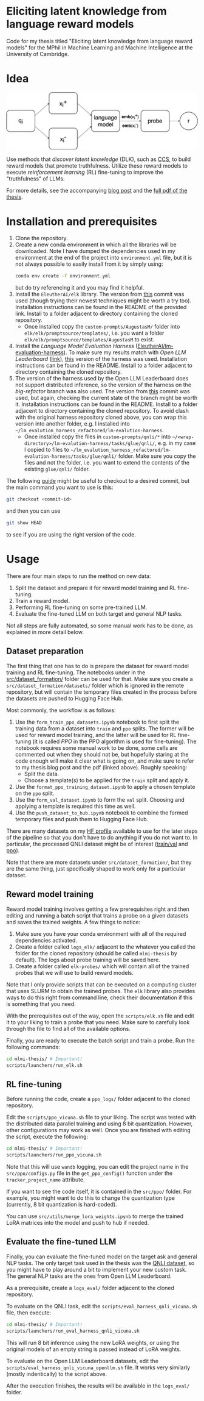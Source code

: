 # Eliciting latent knowledge from language reward models

Code for my thesis titled "Eliciting latent knowledge from language reward models" for the MPhil in Machine Learning and Machine Intelligence at the University of Cambridge.


# Idea

![The architecture of the reward model](assets/reward_model.png)

Use methods that _discover latent knowledge_ (DLK), such as <a href="https://arxiv.org/abs/2212.03827" target="_blank">CCS</a>, to build reward models that promote truthfulness. Utilize these reward models to execute _reinforcement learning_ (RL) fine-tuning to improve the "truthfulness" of LLMs.

For more details, see the accompanying <a href="https://augustasmacijauskas.github.io/personal-website/posts/thesis/thesis.html" target="_blank">blog post</a> and the <a href="https://augustasmacijauskas.github.io/personal-website/posts/thesis/mlmi-thesis.pdf" target="_blank">full pdf of the thesis</a>.


# Installation and prerequisites

1. Clone the repository.
1. Create a new conda environment in which all the libraries will be downloaded. Note I have dumped the dependencies used in my environment at the end of the project into `environment.yml` file, but it is not always possible to easily install from it by simply using:
    ```bash
    conda env create -f environment.yml
    ```
    but do try referencing it and you may find it helpful.
1. Install the `EleutherAI/elk` library. The version from <a href="https://github.com/EleutherAI/elk/tree/a2904e62765fa311b1197505f78fab295e1c87fb" target="_blank">this</a> commit was used (though trying their newest techniques might be worth a try too). Installation instructions can be found in the README of the provided link. Install to a folder adjacent to directory containing the cloned repository.
    - Once installed copy the `custom-prompts/AugustasM/` folder into `elk/elk/promptsource/templates/`, i.e. you want a folder `elk/elk/promptsource/templates/AugustasM` to exist.
1. Install the _Language Model Evaluation Harness_ (<a href="https://github.com/EleutherAI/lm-evaluation-harness" target="_blank">EleutherAI/lm-evaluation-harness</a>). To make sure my results match with _Open LLM Leaderboard_ (<a href="https://huggingface.co/spaces/HuggingFaceH4/open_llm_leaderboard" target="_blank">link</a>), <a href="https://github.com/EleutherAI/lm-evaluation-harness/tree/b281b0921b636bc36ad05c0b0b0763bd6dd43463" target="_blank">this</a> version of the harness was used. Installation instructions can be found in the README. Install to a folder adjacent to directory containing the cloned repository.
1. The version of the harness used by the Open LLM Leaderboard does not support distributed inference, so the version of the harness on the _big-refactor_ branch was also used. The version from <a href="https://github.com/EleutherAI/lm-evaluation-harness/tree/2820042d05e91c87852c82293f8973dc841c1a25" target="_blank">this</a> commit was used, but again, checking the current state of the branch might be worth it. Installation instructions can be found in the README. Install to a folder adjacent to directory containing the cloned repository. To avoid clash with the original harness repository cloned above, you can wrap this version into another folder, e.g. I installed into `~/lm_evalution_harness_refactored/lm-evalution-harness`.
    - Once installed copy the files in `custom-prompts/qnli/*` into `~/<wrap-directory>/lm-evalution-harness/tasks/glue/qnli/`, e.g. in my case I copied to files to `~/lm_evalution_harness_refactored/lm-evalution-harness/tasks/glue/qnli/` folder. Make sure you copy the files and not the folder, i.e. you want to extend the contents of the existing `glue/qnli/` folder.

The following <a href="https://www.git-tower.com/learn/git/faq/git-checkout-commits" target="_blank">guide</a> might be useful to checkout to a desired commit, but the main command you want to use is this:
```bash
git checkout <commit-id>
```
and then you can use
```bash
git show HEAD
```
to see if you are using the right version of the code.


# Usage

There are four main steps to run the method on new data:
1. Split the dataset and prepare it for reward model training and RL fine-tuning.
1. Train a reward model.
1. Performing RL fine-tuning on some pre-trained LLM.
1. Evaluate the fine-tuned LLM on both target and general NLP tasks.

Not all steps are fully automated, so some manual work has to be done, as explained in more detail below.


## Dataset preparation

The first thing that one has to do is prepare the dataset for reward model training and RL fine-tuning. The notebooks under in the [src/dataset_formation/](https://github.com/AugustasMacijauskas/mlmi-thesis/tree/main/src/dataset_formation) folder can be used for that. Make sure you create a `src/dataset_formation/datasets/` folder which is ignored in the remote repository, but will contain the temporary files created in the process before the datasets are pushed to Hugging Face Hub. 


Most commonly, the workflow is as follows:
1. Use the `form_train_ppo_datasets.ipynb` notebook to first split the training data from a dataset into `train` and `ppo` splits. The former will be used for reward model training, and the latter will be used for RL fine-tuning (it is called _PPO_ in the PPO algorithm is used for fine-tuning). The notebook requires some manual work to be done, some cells are commented out when they should not be, but hopefully staring at the code enough will make it clear what is going on, and make sure to refer to my thesis blog post and the pdf (linked above). Roughly speaking:
    - Split the data.
    - Choose a template(s) to be applied for the `train` split and apply it.
1. Use the `format_ppo_training_dataset.ipynb` to apply a chosen template on the `ppo` split.
1. Use the `form_val_dataset.ipynb` to form the `val` split. Choosing and applying a template is required this time as well.
1. Use the `push_dataset_to_hub.ipynb` notebook to combine the formed temporary files and push them to Hugging Face Hub.

There are many datasets on my <a href="https://huggingface.co/AugustasM" target="_blank">HF profile</a> available to use for the later steps of the pipeline so that you don't have to do anything if you do not want to. In particular, the processed QNLI dataset might be of interest (<a href="https://huggingface.co/datasets/AugustasM/qnli-vicuna-v1" target="_blank">train/val</a> and <a href="https://huggingface.co/datasets/AugustasM/qnli-vicuna-ppo-training-v1" target="_blank">ppo</a>).

Note that there are more datasets under `src/dataset_formation/`, but they are the same thing, just specifically shaped to work only for a particular dataset.


## Reward model training

Reward model training involves getting a few prerequisites right and then editing and running a batch script that trains a probe on a given datasets and saves the trained weights. A few things to notice:
1. Make sure you have your conda environment with all of the required dependencies activated.
1. Create a folder called `logs_elk/` adjacent to the whatever you called the folder for the cloned repository (should be called `mlmi-thesis` by default). The logs about probe training will be saved here.
1. Create a folder called `elk-probes/` which will contain all of the trained probes that we will use to build reward models.

Note that I only provide scripts that can be executed on a computing cluster that uses SLURM to obtain the trained probes. The `elk` library also provides ways to do this right from command line, check their documentation if this is something that you need.

With the prerequisites out of the way, open the `scripts/elk.sh` file and edit it to your liking to train a probe that you need. Make sure to carefully look through the file to find all of the available options.

Finally, you are ready to execute the batch script and train a probe. Run the following commands:
```bash
cd mlmi-thesis/ # Important!
scripts/launchers/run_elk.sh
```


## RL fine-tuning

Before running the code, create a `ppo_logs/` folder adjacent to the cloned repository.

Edit the `scripts/ppo_vicuna.sh` file to your liking. The script was tested with the distributed data parallel training and using 8 bit quantization. However, other configurations may work as well. Once you are finished with editing the script, execute the following:
```bash
cd mlmi-thesis/ # Important!
scripts/launchers/run_ppo_vicuna.sh
```
Note that this will use `wandb` logging, you can edit the project name in the `src/ppo/configs.py` file in the `get_ppo_config()` function under the `tracker_project_name` attribute.

If you want to see the code itself, it is contained in the `src/ppo/` folder. For example, you might want to do this to change the quantization type (currently, 8 bit quantization is hard-coded).

You can use `src/utils/merge_lora_weights.ipynb` to merge the trained LoRA matrices into the model and push to hub if needed.


## Evaluate the fine-tuned LLM

Finally, you can evaluate the fine-tuned model on the target ask and general NLP tasks. The only target task used in the thesis was the <a href="https://huggingface.co/datasets/glue/viewer/qnli/train" target="_blank">QNLI dataset</a>, so you might have to play around a bit to implement your new custom task. The general NLP tasks are the ones from Open LLM Leaderboard.

As a prerequisite, create a `logs_eval/` folder adjacent to the cloned repository.

To evaluate on the QNLI task, edit the `scripts/eval_harness_qnli_vicuna.sh` file, then execute:
```bash
cd mlmi-thesis/ # Important!
scripts/launchers/run_eval_harness_qnli_vicuna.sh
```
This will run 8 bit inference using the new LoRA weights, or using the original models of an empty string is passed instead of LoRA weights.

To evaluate on the Open LLM Leaderboard datasets, edit the `scripts/eval_harness_qnli_vicuna_openllm.sh` file. It works very similarly (mostly indentically) to the script above.

After the execution finishes, the results will be available in the `logs_eval/` folder.

